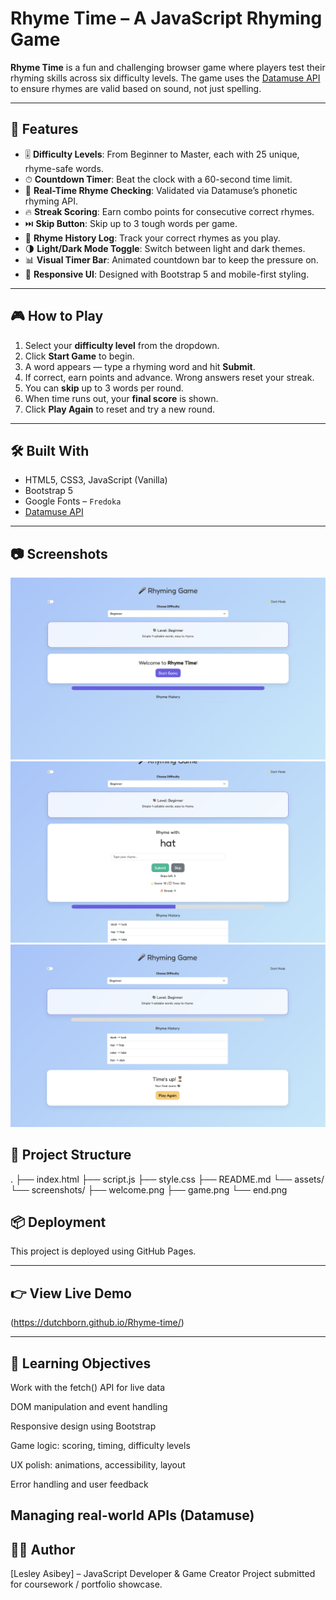 # Rhyme Time – A JavaScript Rhyming Game

**Rhyme Time** is a fun and challenging browser game where players test their rhyming skills across six difficulty levels. The game uses the [Datamuse API](https://www.datamuse.com/api/) to ensure rhymes are valid based on sound, not just spelling.

---

## 🚀 Features

- 🎚️ **Difficulty Levels**: From Beginner to Master, each with 25 unique, rhyme-safe words.
- ⏱ **Countdown Timer**: Beat the clock with a 60-second time limit.
- 🧠 **Real-Time Rhyme Checking**: Validated via Datamuse’s phonetic rhyming API.
- 🔥 **Streak Scoring**: Earn combo points for consecutive correct rhymes.
- ⏭️ **Skip Button**: Skip up to 3 tough words per game.
- 📜 **Rhyme History Log**: Track your correct rhymes as you play.
- 🌗 **Light/Dark Mode Toggle**: Switch between light and dark themes.
- 📊 **Visual Timer Bar**: Animated countdown bar to keep the pressure on.
- 🎨 **Responsive UI**: Designed with Bootstrap 5 and mobile-first styling.

---

## 🎮 How to Play

1. Select your **difficulty level** from the dropdown.
2. Click **Start Game** to begin.
3. A word appears — type a rhyming word and hit **Submit**.
4. If correct, earn points and advance. Wrong answers reset your streak.
5. You can **skip** up to 3 words per round.
6. When time runs out, your **final score** is shown.
7. Click **Play Again** to reset and try a new round.

---

## 🛠 Built With

- HTML5, CSS3, JavaScript (Vanilla)
- Bootstrap 5
- Google Fonts – `Fredoka`
- [Datamuse API](https://www.datamuse.com/api/)

---

## 📷 Screenshots

![Welcome Screen](assets/screenshots/Welcome.png)
![Game Screen](assets/screenshots/Game.png)
![End Screen](assets/screenshots/End.png)


## 📁 Project Structure
.
├── index.html
├── script.js
├── style.css
├── README.md
└── assets/
    └── screenshots/
        ├── welcome.png
        ├── game.png
        └── end.png

## 📦 Deployment

This project is deployed using GitHub Pages.


---

## 👉 View Live Demo

(https://dutchborn.github.io/Rhyme-time/)

---

## 🎯 Learning Objectives

Work with the fetch() API for live data

DOM manipulation and event handling

Responsive design using Bootstrap

Game logic: scoring, timing, difficulty levels

UX polish: animations, accessibility, layout

Error handling and user feedback

Managing real-world APIs (Datamuse)
---

## 👩‍💻 Author

[Lesley Asibey] – JavaScript Developer & Game Creator
Project submitted for coursework / portfolio showcase.


